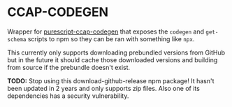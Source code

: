 # CCAP-CODEGEN

Wrapper for [purescript-ccap-codegen](purescript-ccap-codegen) that exposes the
`codegen` and `get-schema` scripts to npm so they can be ran with something like
`npx`.

This currently only supports downloading prebundled versions from GitHub but in
the future it should cache those downloaded versions and building from source if
the prebundle doesn't exist.

**TODO:** Stop using this download-github-release npm package! It hasn't been
updated in 2 years and only supports zip files. Also one of its dependencies has
a security vulnerability. 

[codegen]: https://github.com/ccap/purescript-ccap-codegen
